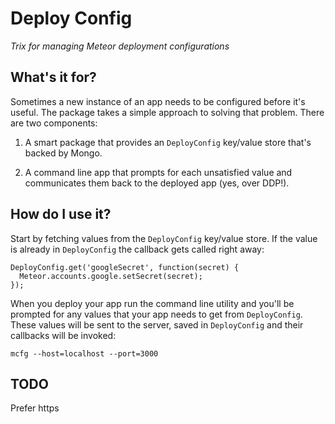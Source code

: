 # Deploy Config

*Trix for managing Meteor deployment configurations*

## What's it for?

Sometimes a new instance of an app needs to be configured before it's useful. The package takes a simple approach to solving that problem. There are two components:

  1) A smart package that provides an `DeployConfig` key/value store that's backed by Mongo.
  
  2) A command line app that prompts for each unsatisfied value and communicates them back to the deployed app (yes, over DDP!).

## How do I use it?

Start by fetching values from the `DeployConfig` key/value store. If the value is already in `DeployConfig` the callback gets called right away:

    DeployConfig.get('googleSecret', function(secret) {
      Meteor.accounts.google.setSecret(secret);
    });

When you deploy your app run the command line utility and you'll be prompted for any values that your app needs to get from `DeployConfig`. These values will be sent to the server, saved in `DeployConfig` and their callbacks will be invoked:

    mcfg --host=localhost --port=3000

## TODO

Prefer https
